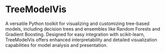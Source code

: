 # TreeModelVis
A versatile Python toolkit for visualizing and customizing tree-based models, including decision trees and ensembles like Random Forests and Gradient Boosting. Designed for easy integration with scikit-learn, TreeModelVis offers enhanced interpretability and detailed visualization capabilities for model analysis and presentation.
